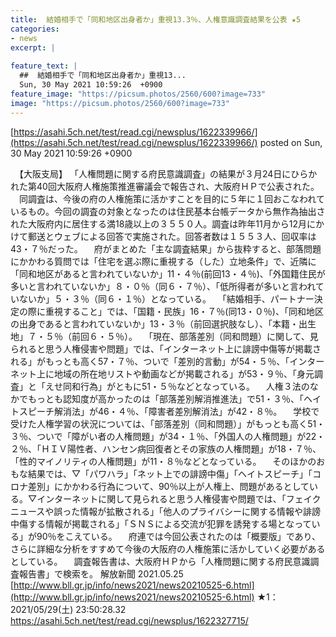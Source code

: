 ```yaml
---
title:  結婚相手で「同和地区出身者か」重視13.3％、人権意識調査結果を公表 ★5  
categories:
- news
excerpt: |
  
feature_text: |
  ##  結婚相手で「同和地区出身者か」重視13...
  Sun, 30 May 2021 10:59:26  +0900
feature_image: "https://picsum.photos/2560/600?image=733"
image: "https://picsum.photos/2560/600?image=733"
---
```


[https://asahi.5ch.net/test/read.cgi/newsplus/1622339966/](https://asahi.5ch.net/test/read.cgi/newsplus/1622339966/)
posted on Sun, 30 May 2021 10:59:26  +0900

<!--more-->

　【大阪支局】 「人権問題に関する府民意識調査」の結果が３月24日にひらかれた第40回大阪府人権施策推進審議会で報告され、大阪府ＨＰで公表された。 　同調査は、今後の府の人権施策に活かすことを目的に５年に１回おこなわれているもの。今回の調査の対象となったのは住民基本台帳データから無作為抽出された大阪府内に居住する満18歳以上の３５５０人。調査は昨年11月から12月にかけて郵送とウェブによる回答で実施された。回答者数は１５５３人、回収率は43・７％だった。 　府がまとめた「主な調査結果」から抜粋すると、部落問題にかかわる質問では「住宅を選ぶ際に重視する（した）立地条件」で、近隣に「同和地区があると言われていないか」11・４％(前回13・４％)、「外国籍住民が多いと言われていないか」８・０％（同６・７％）、「低所得者が多いと言われていないか」５・３％（同６・１％）となっている。 　「結婚相手、パートナー決定の際に重視すること」では、「国籍・民族」16・７％(同13・０％)、「同和地区の出身であると言われていないか」13・３％（前回選択肢なし）、「本籍・出生地」７・５％（前回６・５％）。 　「現在、部落差別（同和問題）に関して、見られると思う人権侵害や問題」では、「インターネット上に誹謗中傷等が掲載される」がもっとも高く57・７％、ついで「差別的言動」が54・５％、「インターネット上に地域の所在地リストや動画などが掲載される」が53・９％、「身元調査」と「えせ同和行為」がともに51・５％などとなっている。 　人権３法のなかでもっとも認知度が高かったのは「部落差別解消推進法」で51・３％、「ヘイトスピーチ解消法」が46・４％、「障害者差別解消法」が42・８％。 　学校で受けた人権学習の状況については、「部落差別（同和問題）」がもっとも高く51・３％、ついで「障がい者の人権問題」が34・１％、「外国人の人権問題」が22・２％、「ＨＩＶ陽性者、ハンセン病回復者とその家族の人権問題」が18・７％、「性的マイノリティの人権問題」が11・８％などとなっている。 　そのほかのおもな結果では、▽「パワハラ」「ネット上での誹謗中傷」「ヘイトスピーチ」「コロナ差別」にかかわる行為について、90％以上が人権上、問題があるとしている。▽インターネットに関して見られると思う人権侵害や問題では、「フェイクニュースや誤った情報が拡散される」「他人のプライバシーに関する情報や誹謗中傷する情報が掲載される」「ＳＮＳによる交流が犯罪を誘発する場となっている」が90％をこえている。 　府連では今回公表されたのは「概要版」であり、さらに詳細な分析をすすめて今後の大阪府の人権施策に活かしていく必要があるとしている。 　調査報告書は、大阪府ＨＰから「人権問題に関する府民意識調査報告書」で検索を。 解放新聞 2021.05.25 [http://www.bll.gr.jp/info/news2021/news20210525-6.html](http://www.bll.gr.jp/info/news2021/news20210525-6.html) ★1：2021/05/29(土) 23:50:28.32 https://asahi.5ch.net/test/read.cgi/newsplus/1622327715/
